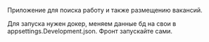 Приложение для поиска работу и также размещению вакансий.

Для запуска нужен докер, меняем данные бд на свои в appsettings.Development.json. 
Фронт запускайте сами.
